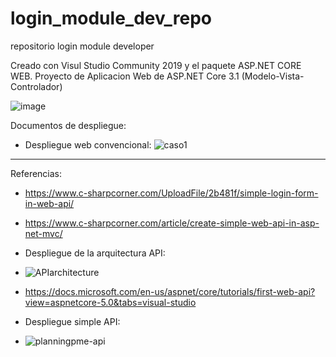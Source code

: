 # login_module_dev_repo
 repositorio login module developer

Creado con Visul Studio Community 2019 y el paquete ASP.NET CORE WEB.
Proyecto de Aplicacion Web de ASP.NET Core 3.1 (Modelo-Vista-Controlador)

![image](https://user-images.githubusercontent.com/60913697/115768339-2e1d3080-a378-11eb-881b-fe36267a37cf.png)

Documentos de despliegue:
- Despliegue web convencional:
![caso1](https://user-images.githubusercontent.com/60913697/115781413-557bf980-a388-11eb-9e6e-3dcbab8cddb9.png)

---------------------------------------------------------------------------------------------------------------------------------------
Referencias:
- https://www.c-sharpcorner.com/UploadFile/2b481f/simple-login-form-in-web-api/
- https://www.c-sharpcorner.com/article/create-simple-web-api-in-asp-net-mvc/

- Despliegue de la arquitectura API:
- ![APIarchitecture](https://user-images.githubusercontent.com/60913697/115781470-6b89ba00-a388-11eb-829b-a35feda85e5a.png)
- https://docs.microsoft.com/en-us/aspnet/core/tutorials/first-web-api?view=aspnetcore-5.0&tabs=visual-studio

- Despliegue simple API:
- ![planningpme-api](https://user-images.githubusercontent.com/60913697/115781533-82301100-a388-11eb-9283-d15ce7924a6a.jpg)
